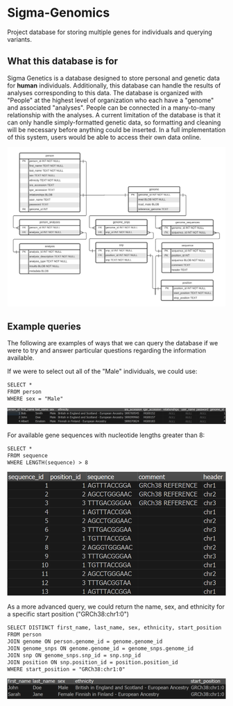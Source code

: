 # Sigma-Genomics
Project database for storing multiple genes for individuals and querying variants.

## What this database is for
Sigma Genetics is a database designed to store personal and genetic data for **human** individuals. Additionally, this database can handle the results of analyses corresponding to this data. The database is organized with "People" at the highest level of organization who each have a "genome" and associated "analyses". People can be connected in a many-to-many relationship with the analyses. A current limitation of the database is that it can only handle simply-formatted genetic data, so formatting and cleaning will be necessary before anything could be inserted. In a full implementation of this system, users would be able to access their own data online.

![Entity relationship diagram](entity_relationship_diagram.png?raw=true "Entity relationship diagram")

## Example queries
The following are examples of ways that we can query the database if we were to try and answer particular questions regarding the information available.

If we were to select out all of the "Male" individuals, we could use:
```
SELECT *
FROM person
WHERE sex = "Male"
```
![Male individuals](images/male_individuals.png?raw=true "Male individuals")

For available gene sequences with nucleotide lengths greater than 8:
```
SELECT *
FROM sequence
WHERE LENGTH(sequence) > 8
```
![Length eight](images/length_eight.png?raw=true "Length eight")

As a more advanced query, we could return the name, sex, and ethnicity for a specific start position ("GRCh38:chr1:0")
```
SELECT DISTINCT first_name, last_name, sex, ethnicity, start_position
FROM person
JOIN genome ON person.genome_id = genome.genome_id
JOIN genome_snps ON genome.genome_id = genome_snps.genome_id
JOIN snp ON genome_snps.snp_id = snp.snp_id
JOIN position ON snp.position_id = position.position_id
WHERE start_position = "GRCh38:chr1:0"
```
![Chosen start position](images/chosen_start_position.png?raw=true "Chosen start position")
